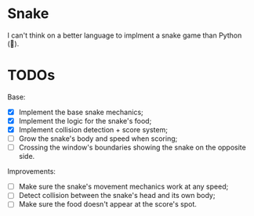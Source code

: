 # Snake

I can't think on a better language to implment a snake game than Python (:snake:).

# TODOs

Base:

- [x] Implement the base snake mechanics;
- [x] Implement the logic for the snake's food;
- [x] Implement collision detection + score system;
- [ ] Grow the snake's body and speed when scoring;
- [ ] Crossing the window's boundaries showing the snake on the opposite side.

Improvements:

- [ ] Make sure the snake's movement mechanics work at any speed;
- [ ] Detect collision between the snake's head and its own body;
- [ ] Make sure the food doesn't appear at the score's spot.
